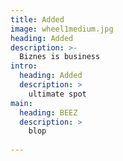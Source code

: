 ```yaml
---
title: Added
image: wheel1medium.jpg
heading: Added
description: >-
  Biznes is business
intro:
  heading: Added
  description: >
    ultimate spot 
main:
  heading: BEEZ
  description: >
    blop
  
---
```


